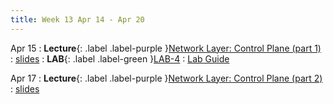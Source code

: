 ```yaml
---
title: Week 13 Apr 14 - Apr 20
---
```

Apr 15 
: **Lecture**{: .label .label-purple }[Network Layer: Control Plane (part 1)](#)
  : [slides](https://xieyaxiongfly.github.io/CSE_589_Spring_25/assets/slides/Chapter_5_s25_1.pdf)
: **LAB**{: .label .label-green }[LAB-4](#)
  : [Lab Guide](https://xieyaxiongfly.github.io/CSE_589_Spring_25/assets/lab/Lab_4.pdf)


Apr 17
: **Lecture**{: .label .label-purple }[Network Layer: Control Plane (part 2)](#)
  : [slides](https://xieyaxiongfly.github.io/CSE_589_Spring_25/assets/slides/Chapter_5_s25_2.pdf)


